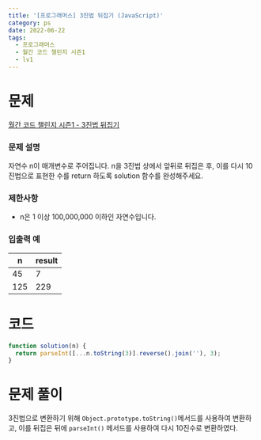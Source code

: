 ```yaml
---
title: '[프로그래머스] 3진법 뒤집기 (JavaScript)'
category: ps
date: 2022-06-22
tags:
  - 프로그래머스
  - 월간 코드 챌린지 시즌1
  - lv1
---
```


# 문제

[월간 코드 챌린지 시즌1 - 3진법 뒤집기](https://school.programmers.co.kr/learn/courses/30/lessons/68935)

### 문제 설명

자연수 n이 매개변수로 주어집니다. n을 3진법 상에서 앞뒤로 뒤집은 후, 이를 다시 10진법으로 표현한 수를 return 하도록 solution 함수를 완성해주세요.

### 제한사항

- n은 1 이상 100,000,000 이하인 자연수입니다.

### 입출력 예

| n   | result |
| --- | ------ |
| 45  | 7      |
| 125 | 229    |

# 코드

```js
function solution(n) {
  return parseInt([...n.toString(3)].reverse().join(''), 3);
}
```

# 문제 풀이

3진법으로 변환하기 위해 `Object.prototype.toString()`메서드를 사용하여 변환하고, 이를 뒤집은 뒤에 `parseInt()` 메서드를 사용하여 다시 10진수로 변환하였다.
